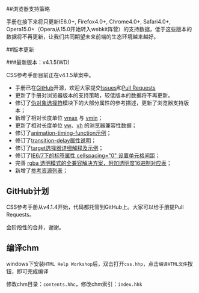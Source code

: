 ##浏览器支持策略

手册在接下来将只更新IE6.0+, Firefox4.0+, Chrome4.0+, Safari4.0+, Opera15.0+（Opera从15.0开始转入webkit阵营）的支持数据，低于这些版本的数据将不再更新，让我们共同期望未来前端的生态环境越来越好。

##版本更新

###最新版本：v4.1.5(WD)

CSS参考手册目前正在v4.1.5草案中。

* 手册已在<a href="https://github.com/doyoe/css-handbook" target="_blank" rel="external" class="external">GitHub</a>开源，欢迎大家提交<a href="https://github.com/doyoe/css-handbook/issues" target="_blank" rel="external" class="external">Issues</a>和<a href="https://github.com/doyoe/css-handbook/pulls" target="_blank" rel="external" class="external">Pull Requests</a>
* 更新了手册对浏览器版本的支持策略，较低版本的数据将不再更新。</li>
* 修订了<a href="http://css.doyoe.com/selectors/pseudo-element/index.htm">伪对象选择符</a>模块下的大部分属性的参考描述，更新了浏览器支持版本；
* 新增了相对长度单位 <a href="http://css.doyoe.com/units/length/vmax.htm">vmax</a> 与 <a href="http://css.doyoe.com/units/length/vmin.htm">vmin</a>；
* 更新了相对长度单位 <a href="http://css.doyoe.com/units/length/vw.htm">vw</a>、<a href="http://css.doyoe.com/units/length/vh.htm">vh</a> 的浏览器兼容性数据；
* 修订了<a href="http://css.doyoe.com/properties/transition/transition-timing-function.htm">animation-timing-function示例</a>；
* 修订了<a href="http://css.doyoe.com/properties/transition/transition-delay.htm">transition-delay属性说明</a>；
* 修订了<a href="http://css.doyoe.com/selectors/pseudo-classes/target.htm">target选择器详细解释及示例</a>；
* 修订了<a href="http://css.doyoe.com/properties/table/border-spacing.htm">IE6/7下的标签属性 cellspacing="0" 设置单元格间距</a>；
* 完善 <a href="http://css.doyoe.com/values/color/rgba.htm">rgba 透明模式的全兼容解决方案，附加透明度16进制对应表</a>；
* 新增了<a href="http://css.doyoe.com/experience/refer.htm">参考资源列表</a>；

## GitHub计划

CSS参考手册从v4.1.4开始，代码都托管到GitHub上。大家可以给手册提Pull Requests。

会阶段性的合并，谢谢。

## 编译chm

windows下安装`HTML Help Workshop`后，双击打开`css.hhp`，点击`编译HTML文件`按钮，即可完成编译

修改chm目录：`contents.hhc`，修改chm索引：`index.hhk`